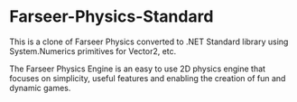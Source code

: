 # Farseer-Physics-Standard
This is a clone of Farseer Physics converted to .NET Standard library using System.Numerics primitives for Vector2, etc.

The Farseer Physics Engine is an easy to use 2D physics engine that focuses on simplicity, useful features and enabling the creation of fun and dynamic games.
